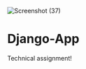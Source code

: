 ![Screenshot (37)](https://user-images.githubusercontent.com/80151279/115452763-7a635600-a23c-11eb-845f-5167aebf730d.png)

# Django-App
Technical assignment!

